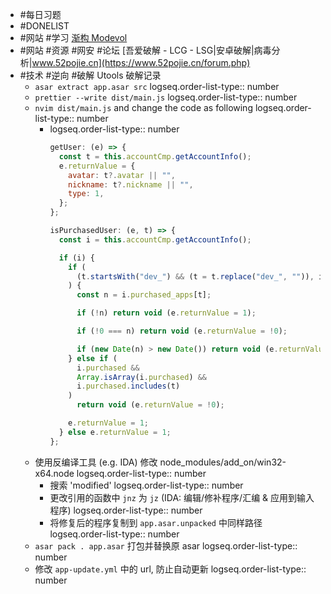 - #每日习题
- #DONELIST
- #网站 #学习 [渐构 Modevol](https://www.modevol.com/)
- #网站 #资源 #网安 #论坛 [吾爱破解 - LCG - LSG|安卓破解|病毒分析|www.52pojie.cn](https://www.52pojie.cn/forum.php)
- #技术 #逆向 #破解 Utools 破解记录
	- `asar extract app.asar src`
	  logseq.order-list-type:: number
	- `prettier --write dist/main.js`
	  logseq.order-list-type:: number
	- `nvim dist/main.js` and change the code as following
	  logseq.order-list-type:: number
		- logseq.order-list-type:: number
		  ```js
		  getUser: (e) => {
		    const t = this.accountCmp.getAccountInfo();
		    e.returnValue = {
		      avatar: t?.avatar || "",
		      nickname: t?.nickname || "",
		      type: 1,
		    };
		  };
		  
		  isPurchasedUser: (e, t) => {
		    const i = this.accountCmp.getAccountInfo();
		  
		    if (i) {
		      if (
		        (t.startsWith("dev_") && (t = t.replace("dev_", "")), i.purchased_apps)
		      ) {
		        const n = i.purchased_apps[t];
		  
		        if (!n) return void (e.returnValue = 1);
		  
		        if (!0 === n) return void (e.returnValue = !0);
		  
		        if (new Date(n) > new Date()) return void (e.returnValue = 1);
		      } else if (
		        i.purchased &&
		        Array.isArray(i.purchased) &&
		        i.purchased.includes(t)
		      )
		        return void (e.returnValue = !0);
		  
		      e.returnValue = 1;
		    } else e.returnValue = 1;
		  };
		  
		  ```
	- 使用反编译工具 (e.g. IDA) 修改 node_modules/add_on/win32-x64.node
	  logseq.order-list-type:: number
		- 搜索 'modified'
		  logseq.order-list-type:: number
		- 更改引用的函数中 `jnz` 为 `jz` (IDA: 编辑/修补程序/汇编 & 应用到输入程序)
		  logseq.order-list-type:: number
		- 将修复后的程序复制到 `app.asar.unpacked` 中同样路径
		  logseq.order-list-type:: number
	- `asar pack . app.asar` 打包并替换原 asar
	  logseq.order-list-type:: number
	- 修改 `app-update.yml` 中的 url, 防止自动更新
	  logseq.order-list-type:: number